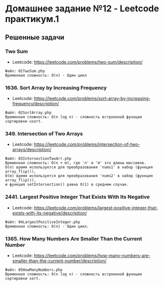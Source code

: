# Домашнее задание №12 - Leetcode практикум.1

## Решенные задачи

### Two Sum

- Leetcode: https://leetcode.com/problems/two-sum/description/

```
Файл: 01TwoSum.php
Временная сложность: O(n) - Один цикл
```

### 1636. Sort Array by Increasing Frequency

- Leetcode: https://leetcode.com/problems/sort-array-by-increasing-frequency/description/

```
Файл: 02SortArray.php
Временная сложность: O(n log n) - сложность встроенной функции сортировки usort.
```

### 349. Intersection of Two Arrays

- Leetcode: https://leetcode.com/problems/intersection-of-two-arrays/description/

```
Файл: 03IntersectionTwoArr.php
Временная сложность: O(n + m), где 'n' и 'm' это длины массивов.
O(n) время используется для преобразования 'nums1' в набор (функция array_flip()),
O(m) время используется для преобразования 'nums2' в набор (функция array_flip()),
и функция setIntersection() равна O(1) в среднем случае.
```

### 2441. Largest Positive Integer That Exists With Its Negative

- Leetcode: https://leetcode.com/problems/largest-positive-integer-that-exists-with-its-negative/description/

```
Файл: 04LargestPositiveInteger.php
Временная сложность: O(n) - Один цикл.
```

### 1365. How Many Numbers Are Smaller Than the Current Number

- Leetcode: https://leetcode.com/problems/how-many-numbers-are-smaller-than-the-current-number/description/

```
Файл: 05HowManyNumbers.php
Временная сложность: O(n log n) - сложность встроенной функции сортировки sort.
```